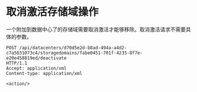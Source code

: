 # 取消激活存储域操作

一个附加到数据中心了的存储域需要取消激活才能够移除。取消激活请求不需要具体的参数。

                  
    POST /api/datacenters/d70d5e2d-b8ad-494a-a4d2-
    c7a5631073c4/storagedomains/fabe0451-701f-4235-8f7e-e20e458819ed/deactivate 
    HTTP/1.1
    Accept: application/xml
    Content-type: application/xml

    <action/>

                
